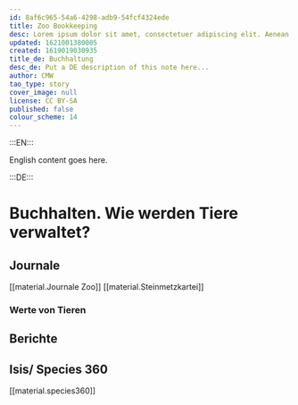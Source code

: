 ```yaml
---
id: 8af6c965-54a6-4298-adb9-54fcf4324ede
title: Zoo Bookkeeping
desc: Lorem ipsum dolor sit amet, consectetuer adipiscing elit. Aenean commodo ligula eget dolor. Aenean massa. Cum sociis natoque penatibus et magnis dis parturient montes, nascetur ridiculus mus. Donec quam felis, ultricies nec, pellentesque eu, pretium quis, sem. Nulla consequat massa quis enim.
updated: 1621001380005
created: 1619019030935
title_de: Buchhaltung
desc_de: Put a DE description of this note here...
author: CMW
tao_type: story
cover_image: null
license: CC BY-SA
published: false
colour_scheme: 14
---
```


:::EN:::

English content goes here.

:::DE:::

# Buchhalten. Wie werden Tiere verwaltet?

## Journale

[[material.Journale Zoo]]
[[material.Steinmetzkartei]]

### Werte von Tieren
## Berichte

## Isis/ Species 360

[[material.species360]]
